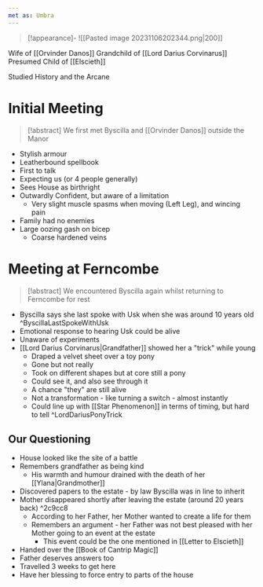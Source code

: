 ```yaml
---
met as: Umbra
---
```

>[!appearance]-
>![[Pasted image 20231106202344.png|200]]

Wife of [[Orvinder Danos]]
Grandchild of [[Lord Darius Corvinarus]]
Presumed Child of [[Elscieth]]

Studied History and the Arcane
# Initial Meeting

>[!abstract]
>We first met Byscilla and [[Orvinder Danos]] outside the Manor

- Stylish armour
- Leatherbound spellbook
- First to talk
- Expecting us (or 4 people generally)
- Sees House as birthright
- Outwardly Confident, but aware of a limitation
	- Very slight muscle spasms when moving (Left Leg), and wincing pain
- Family had no enemies
- Large oozing gash on bicep
	- Coarse hardened veins
# Meeting at Ferncombe

>[!abstract]
>We encountered Byscilla again whilst returning to Ferncombe for rest

- Byscilla says she last spoke with Usk when she was around 10 years old
^ByscillaLastSpokeWithUsk
- Emotional response to hearing Usk could be alive
- Unaware of experiments
- [[Lord Darius Corvinarus|Grandfather]] showed her a "trick" while young
	- Draped a velvet sheet over a toy pony
	- Gone but not really
	- Took on different shapes but at core still a pony
	- Could see it, and also see through it
	- A chance "they" are still alive
	- Not a transformation - like turning a switch - almost instantly
	- Could line up with [[Star Phenomenon]] in terms of timing, but hard to tell
^LordDariusPonyTrick
## Our Questioning
- House looked like the site of a battle
- Remembers grandfather as being kind
	- His warmth and humour drained with the death of her [[Ylana|Grandmother]]
- Discovered papers to the estate - by law Byscilla was in line to inherit
- Mother disappeared shortly after leaving the estate (around 20 years back) ^2c9cc8
	- According to her Father, her Mother wanted to create a life for them
	- Remembers an argument - her Father was not best pleased with her Mother going to an event at the estate
		- This event could be the one mentioned in [[Letter to Elscieth]]
- Handed over the [[Book of Cantrip Magic]]
- Father deserves answers too
- Travelled 3 weeks to get here
- Have her blessing to force entry to parts of the house